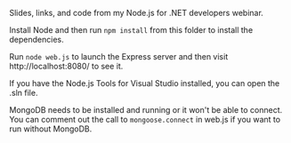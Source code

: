 Slides, links, and code from my Node.js for .NET developers webinar.

Install Node and then run `npm install` from this folder to install the dependencies.

Run `node web.js` to launch the Express server and then visit http://localhost:8080/ to see it.

If you have the Node.js Tools for Visual Studio installed, you can open the .sln file.

MongoDB needs to be installed and running or it won't be able to connect. You can comment out the call to `mongoose.connect` in web.js if you want to run without MongoDB.
